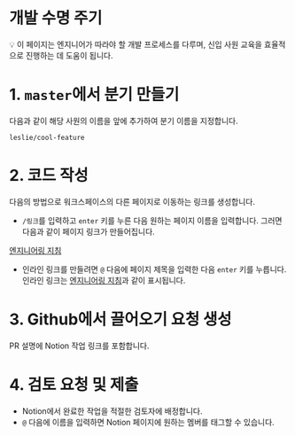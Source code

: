 # 개발 수명 주기

<aside>
💡 이 페이지는 엔지니어가 따라야 할 개발 프로세스를 다루며, 신입 사원 교육을 효율적으로 진행하는 데 도움이 됩니다.

</aside>

# 1. `master`에서 분기 만들기

다음과 같이 해당 사원의 이름을 앞에 추가하여 분기 이름을 지정합니다.

`leslie/cool-feature`

# 2. 코드 작성

다음의 방법으로 워크스페이스의 다른 페이지로 이동하는 링크를 생성합니다.

- `/링크`를 입력하고 `enter` 키를 누른 다음 원하는 페이지 이름을 입력합니다. 그러면 다음과 같이 페이지 링크가 만들어집니다.

[엔지니어링 지침](%E1%84%8B%E1%85%A6%E1%86%AB%E1%84%8C%E1%85%B5%E1%84%82%E1%85%B5%E1%84%8B%E1%85%A5%E1%84%85%E1%85%B5%E1%86%BC%20%E1%84%8C%E1%85%B5%E1%84%8E%E1%85%B5%E1%86%B7%201df3e42ee259462b842068d3ad961823.md)

- 인라인 링크를 만들려면 `@` 다음에 페이지 제목을 입력한 다음 `enter` 키를 누릅니다. 인라인 링크는 [엔지니어링 지침](%E1%84%8B%E1%85%A6%E1%86%AB%E1%84%8C%E1%85%B5%E1%84%82%E1%85%B5%E1%84%8B%E1%85%A5%E1%84%85%E1%85%B5%E1%86%BC%20%E1%84%8C%E1%85%B5%E1%84%8E%E1%85%B5%E1%86%B7%201df3e42ee259462b842068d3ad961823.md)과 같이 표시됩니다.

# 3. Github에서 끌어오기 요청 생성

PR 설명에 Notion 작업 링크를 포함합니다.

# 4. 검토 요청 및 제출

- Notion에서 완료한 작업을 적절한 검토자에 배정합니다.
- `@` 다음에 이름을 입력하면 Notion 페이지에 원하는 멤버를 태그할 수 있습니다.
